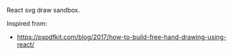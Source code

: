 
React svg draw sandbox.

Inspired from:
* https://pspdfkit.com/blog/2017/how-to-build-free-hand-drawing-using-react/